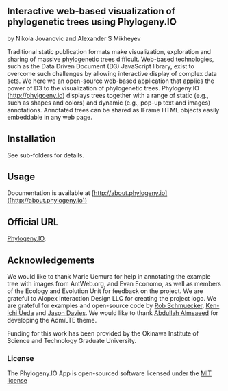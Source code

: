 ## Interactive web-based visualization of phylogenetic trees using Phylogeny.IO

by Nikola Jovanovic and Alexander S Mikheyev

Traditional static publication formats make visualization, exploration and sharing of massive phylogenetic trees difficult. Web-based technologies, such as the Data Driven Document (D3) JavaScript library, exist to overcome such challenges by allowing interactive display of complex data sets. We here we an open-source web-based application that applies the power of D3 to the visualization of phylogenetic trees. Phylogeny.IO (http://phylgoeny.io) displays trees together with a range of static (e.g., such as shapes and colors) and dynamic (e.g., pop-up text and images) annotations. Annotated trees can be shared as IFrame HTML objects easily embeddable in any web page.

## Installation

See sub-folders for details.

## Usage

Documentation is available at [http://about.phylogeny.io]([http://about.phylogeny.io])

## Official URL

[Phylogeny.IO](http://phylogeny.io).

## Acknowledgements

We would like to thank Marie Uemura for help in annotating the example tree with images from AntWeb.org, and Evan Economo, as well as members of the Ecology and Evolution Unit for feedback on the project. We are grateful to Alopex Interaction Design LLC for creating the project logo. We are grateful for examples and open-source code by [Rob Schmuecker](http://www.robschmuecker.com/d3-js-drag-and-drop-zoomable-tree/), [Ken-ichi Ueda](http://bl.ocks.org/kueda/1036776) and [Jason Davies](https://www.jasondavies.com/tree-of-life/). We would like to thank [Abdullah Almsaeed](https://almsaeedstudio.com/themes/AdminLTE/index2.html) for developing the AdmiLTE theme.

Funding for this work has been provided by the Okinawa Institute of Science and Technology Graduate University.

### License

The Phylogeny.IO App is open-sourced software licensed under the [MIT license](http://opensource.org/licenses/MIT)
